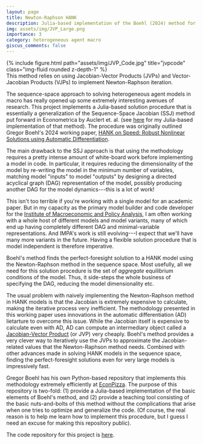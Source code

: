 ```yaml
---
layout: page
title: Newton-Raphson HANK
description: Julia-based implementation of the Boehl (2024) method for solving HANK models with Automatic Differentiation
img: assets/img/JVP_Large.png
importance: 3
category: heterogeneous agent macro
giscus_comments: false
---
```


<div class="row">
    {% include figure.html path="assets/img/JVP_Code.jpg" title="jvpcode" class="img-fluid rounded z-depth-1" %}
</div>
<div class="caption">
    This method relies on using Jacobian-Vector Products (JVPs) and Vector-Jacobian Products (VJPs) to implement Newton-Raphson iteration.
</div>

The sequence-space approach to solving heterogeneous agent models in macro has really opened up some extremely interesting avenues of research.
This project implements a Julia-based solution procedure that is essentially a generalization of the Sequence-Space Jacobian (SSJ) method put forward in Econometrica by Auclert et. al. (see [here](https://vasudeva-ram.github.io/projects/2_project/) for my Julia-based implementation of that method).
The procedure was originally outlined Gregor Boehl's 2024 working paper, [HANK on Speed: Robust Nonlinear Solutions using Automatic Differentiation](https://gregorboehl.com/live/hank_speed_boehl.pdf).

The main drawback to the SSJ approach is that using the methodology requires a pretty intense amount of white-board work before implementing a model in code.
In particular, it requires reducing the dimensionality of the model by re-writing the model in the minimum number of variables, matching model "inputs" to model "outputs" by designing a directed acyclical graph (DAG) representation of the model, possibly producing another DAG for the model dynamics---this is a lot of work!

This isn't too terrible if you're working with a single model for an academic paper.
But in my capacity as the primary model builder and code developer for the [Institute of Macroeconomic and Policy Analysis](https://impa.american.edu/), I am often working with a whole host of different models and model variants, many of which end up having completely different DAG and minimal-variable representations.
And IMPA's work is still evolving---I expect that we'll have many more variants in the future.
Having a flexible solution procedure that is model independent is therefore imperative.

Boehl's method finds the perfect-foresight solution to a HANK model using the Newton-Raphson method in the sequence space. 
Most usefully, all we need for this solution procedure is the set of _aggregate_ equilibrium conditions of the model.
Thus, it side-steps the whole business of specifying the DAG, reducing the model dimensionality etc.

The usual problem with naively implementing the Newton-Raphson method in HANK models is that the Jacobian is extremely expensive to calculate, making the iterative process very inefficient.
The methodology presented in this working paper uses innovations in the automatic differentiation (AD) lietarture to overcome this issue. 
While the Jacobian itself is expensive to calculate even with AD, AD can compute an intermediary object called a [Jacobian-Vector Product](https://uvadl2c.github.io/lectures/neural_network_dynamical/part4.pdf) (or JVP) very cheaply. 
Boehl's method provides a very clever way to iteratively use the JVPs to approximate the Jacobian-related values that the Newton-Raphson method needs. 
Combined with other advances made in solving HANK models in the sequence space, finding the perfect-foresight solutions even for very large models is impressively fast.

Gregor Boehl has his own Python-based repository that implements this methodology extremely efficiently at [EconPizza](https://econpizza.readthedocs.io/en/stable/index.html).
The purpose of this repository is two-fold: (1) provide a Julia-based implementation of the basic elements of Boehl's method, and (2) provide a teaching tool consisting of the basic nuts-and-bolts of this method without the complications that arise when one tries to optimize and generalize the code. 
(Of course, the real reason is to help me learn how to implement this procedure, but I guess I need an excuse for making this repository public).

The code repository for this project is [here](https://github.com/vasudeva-ram/Julia-NewtonRaphsonHANK).


